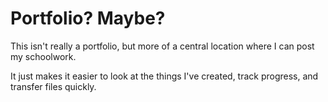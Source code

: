 # Portfolio? Maybe?

This isn't really a portfolio, but more of a central location where I can post my schoolwork.

It just makes it easier to look at the things I've created, track progress, and transfer files quickly.
